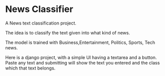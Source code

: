 # News Classifier
A News text classification project.

The idea is to classify the text given into what kind of news.

The model is trained with Business,Entertainment, Politics, Sports, Tech news.

Here is a django project, with a simple UI having a textarea and a button.
Paste any text and submitting will show the text you entered and the class which that text belongs.
